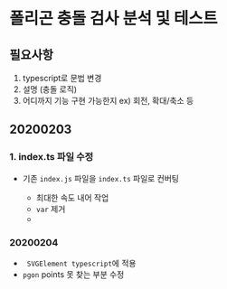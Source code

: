 # 폴리곤 충돌 검사 분석 및 테스트

## 필요사항

1. typescript로 문법 변경
2. 설명 (충돌 로직)
3. 어디까지 기능 구현 가능한지 ex) 회전, 확대/축소 등



## 20200203

### 1. index.ts 파일 수정

- 기존 `index.js` 파일을 `index.ts` 파일로 컨버팅

  - 최대한 속도 내어 작업
  - `var` 제거
  - 

  

### 20200204

- ` SVGElement typescript`에 적용
- `pgon` points 못 찾는 부분 수정



  

